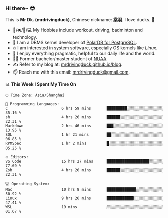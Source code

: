 ### Hi there~ 😎

This is **Mr Dk. (mrdrivingduck)**, Chinese nickname: **棠羽**. I love ducks. 🦆

- 💪/🚘/🏸/💻 My Hobbies include workout, driving, badminton and technology.
- 🍊 I am a DBMS kernel developer of [PolarDB for PostgreSQL](https://github.com/ApsaraDB/PolarDB-for-PostgreSQL).
- 🔥 I am interested in system software, especially OS kernels like *Linux*.
- 🔧 I enjoy everything pragmatic, helpful to our daily life and the world.
- 👨‍🎓 Former bachelor/master student of [NUAA](https://en.wikipedia.org/wiki/Nanjing_University_of_Aeronautics_and_Astronautics).
- ✍ Refer to my blog at: [mrdrivingduck.github.io/blog](https://mrdrivingduck.github.io/blog/).
- 📫 Reach me with this email: [mrdrivingduck@gmail.com](mailto:mrdrivingduck@gmail.com).

<!--START_SECTION:waka-->
📊 **This Week I Spent My Time On** 

```text
🕑︎ Time Zone: Asia/Shanghai

💬 Programming Languages: 
C                        6 hrs 59 mins       █████████░░░░░░░░░░░░░░░░   35.16 % 
sh                       4 hrs 26 mins       ██████░░░░░░░░░░░░░░░░░░░   22.31 % 
Markdown                 2 hrs 46 mins       ███░░░░░░░░░░░░░░░░░░░░░░   13.95 % 
SQL                      1 hr 21 mins        ██░░░░░░░░░░░░░░░░░░░░░░░   06.85 % 
RPMSpec                  1 hr 2 mins         █░░░░░░░░░░░░░░░░░░░░░░░░   05.25 % 

🔥 Editors: 
VS Code                  15 hrs 27 mins      ███████████████████░░░░░░   77.69 % 
Zsh                      4 hrs 26 mins       ██████░░░░░░░░░░░░░░░░░░░   22.31 % 

💻 Operating System: 
Mac                      10 hrs 8 mins       █████████████░░░░░░░░░░░░   50.92 % 
Linux                    9 hrs 26 mins       ████████████░░░░░░░░░░░░░   47.41 % 
WSL                      19 mins             ░░░░░░░░░░░░░░░░░░░░░░░░░   01.67 % 
```


<!--END_SECTION:waka-->

<!-- ![Mr Dk.'s GitHub Stats](https://github-readme-stats.vercel.app/api?username=mrdrivingduck&count_private&show_icons=true&theme=buefy) -->

<!-- ![Most Used Languages](https://github-readme-stats.vercel.app/api/top-langs/?username=mrdrivingduck&exclude_repo=mips32-CPU,snort-tcp-socket&theme=buefy&layout=compact&langs_count=10) -->


<!--
**mrdrivingduck/mrdrivingduck** is a ✨ _special_ ✨ repository because its `README.md` (this file) appears on your GitHub profile.

Here are some ideas to get you started:

- 🔭 I’m currently working on ...
- 🌱 I’m currently learning ...
- 👯 I’m looking to collaborate on ...
- 🤔 I’m looking for help with ...
- 💬 Ask me about ...
- 📫 How to reach me: ...
- 😄 Pronouns: ...
- ⚡ Fun fact: ...
-->
